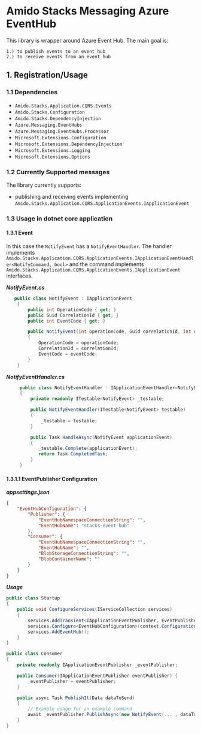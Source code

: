 # Amido Stacks Messaging Azure EventHub

This library is wrapper around Azure Event Hub.
The main goal is:

    1.) to publish events to an event hub
    2.) to receive events from an event hub

## 1. Registration/Usage

### 1.1 Dependencies
- `Amido.Stacks.Application.CQRS.Events`
- `Amido.Stacks.Configuration`
- `Amido.Stacks.DependencyInjection`
- `Azure.Messaging.EventHubs`
- `Azure.Messaging.EventHubs.Processor`
- `Microsoft.Extensions.Configuration`
- `Microsoft.Extensions.DependencyInjection`
- `Microsoft.Extensions.Logging`
- `Microsoft.Extensions.Options`

### 1.2 Currently Supported messages

The library currently supports:
  - publishing and receiving events implementing `Amido.Stacks.Application.CQRS.ApplicationEvents.IApplicationEvent`

### 1.3 Usage in dotnet core application

#### 1.3.1 Event
In this case the `NotifyEvent` has a `NotifyEventHandler`. The handler implements
`Amido.Stacks.Application.CQRS.ApplicationEvents.IApplicationEventHandler<NotifyCommand, bool>` and the command implements
`Amido.Stacks.Application.CQRS.ApplicationEvents.IApplicationEvent` interfaces.

***NotifyEvent.cs***

```cs
   public class NotifyEvent : IApplicationEvent
    {
        public int OperationCode { get; }
        public Guid CorrelationId { get; }
        public int EventCode { get; }

        public NotifyEvent(int operationCode, Guid correlationId, int eventCode)
        {
            OperationCode = operationCode;
            CorrelationId = correlationId;
            EventCode = eventCode;
        }
    }
```

***NotifyEventHandler.cs***

```cs
     public class NotifyEventHandler : IApplicationEventHandler<NotifyEvent>
     {
         private readonly ITestable<NotifyEvent> _testable;

         public NotifyEventHandler(ITestable<NotifyEvent> testable)
         {
             _testable = testable;
         }

         public Task HandleAsync(NotifyEvent applicationEvent)
         {
            _testable.Complete(applicationEvent);
            return Task.CompletedTask;
         }
     }
```
#### 1.3.1.1 EventPublisher Configuration

***appsettings.json***

```json
{
    "EventHubConfiguration": {
        "Publisher": {
            "EventHubNamespaceConnectionString": "",
            "EventHubName": "stacks-event-hub"
        },
        "Consumer": {
            "EventHubNamespaceConnectionString": "",
            "EventHubName": "",
            "BlobStorageConnectionString": "",
            "BlobContainerName": ""
        }
    }
}
```
***Usage***
```Startup.cs
public class Startup
{
    public void ConfigureServices(IServiceCollection services)
    {
        services.AddTransient<IApplicationEventPublisher, EventPublisher>();
        services.Configure<EventHubConfiguration>(context.Configuration.GetSection("EventHubConfiguration"));
        services.AddEventHub();
    }
}

public class Consumer
{
    private readonly IApplicationEventPublisher _eventPublisher;

    public Consumer(IApplicationEventPublisher eventPublisher) {
        _eventPublisher = eventPublisher;
    }

    public async Task PublishIt(Data dataToSend)
    {
        // Example usage for an example command
        await _eventPublisher.PublishAsync(new NotifyEvent(... , dataToSend, ...));
    }
}
```
